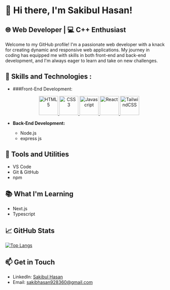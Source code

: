 # 👋 Hi there, I'm Sakibul Hasan!

## 🌐 Web Developer | 💻 C++ Enthusiast

Welcome to my GitHub profile! I'm a passionate web developer with a knack for creating dynamic and responsive web applications. My journey in coding has equipped me with skills in both front-end and back-end development, and I'm always eager to learn and take on new challenges.

## 🚀 Skills and Technologies : 

- ###Front-End Development:

  <p align='center'>

  <a href="https://www.w3schools.com/html/html_intro.asp">
    <img
      src="https://w7.pngwing.com/pngs/1005/511/png-transparent-web-development-html-logo-world-wide-web-consortium-create-html-signature-angle-text-rectangle.png"
      alt="HTML 5"
      width="60"
      height="60" />
  </a>

  <a href="https://www.w3schools.com/css/css_intro.asp">
    <img
      src="https://w7.pngwing.com/pngs/393/49/png-transparent-css-logo.png"
      alt="CSS 3"
      width="60"
      height="60" />
  </a>

  <a href="https://www.w3schools.com/js/js_intro.asp">
    <img
      src="https://w7.pngwing.com/pngs/503/848/png-transparent-javascript-computer-icons-software-developer-cascading-style-sheets-javascript-logo-angle-text-rectangle.png"
      alt="Javascript"
      width="60"
      height="60" />
  </a>

  <a href="https://www.w3schools.com/react/react_intro.asp">
    <img
      src="https://w7.pngwing.com/pngs/403/269/png-transparent-react-react-native-logos-brands-in-colors-icon.png"
      alt="React"
      width="60"
      height="60" />
  </a>

  <a href="https://tailwindcss.com/docs/installation">
    <img
      src="https://w7.pngwing.com/pngs/293/485/png-transparent-tailwind-css-hd-logo.png"
      alt="TailwindCSS"
      width="60"
      height="60" />
  </a>
  </p>


- **Back-End Development:**
  - Node.js
  - express js
  

## 🔧 Tools and Utilities

- VS Code
- Git & GitHub
- npm

## 📚 What I'm Learning

- Next.js
- Typescript
## 📈 GitHub Stats

[![Top Langs](https://github-readme-stats.vercel.app/api/top-langs/?username=Sakib928&theme=transparent&layout=pie)](https://github.com/anuraghazra/github-readme-stats)

## 📫 Get in Touch

- LinkedIn: [Sakibul Hasan](https://www.linkedin.com/in/sakib928)
- Email: [sakibhasan928360@gmail.com](mailto:sakibhasan928360@gmail.com)


